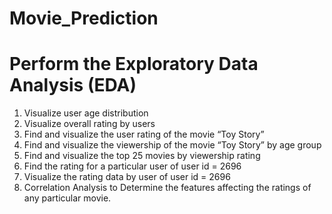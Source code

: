 # Movie_Prediction
# Perform the Exploratory Data Analysis (EDA)
1. Visualize user age distribution
2. Visualize overall rating by users
3. Find and visualize the user rating of the movie “Toy Story”
4. Find and visualize the viewership of the movie “Toy Story” by age group
5. Find and visualize the top 25 movies by viewership rating
6. Find the rating for a particular user of user id = 2696
7. Visualize the rating data by user of user id = 2696
8. Correlation Analysis to Determine the features affecting the ratings of any particular movie.
